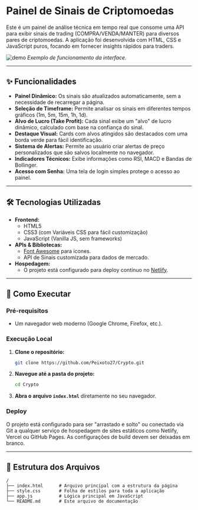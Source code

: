 # Painel de Sinais de Criptomoedas

Este é um painel de análise técnica em tempo real que consome uma API para exibir sinais de trading (COMPRA/VENDA/MANTER) para diversos pares de criptomoedas. A aplicação foi desenvolvida com HTML, CSS e JavaScript puros, focando em fornecer insights rápidos para traders.

![demo](https://i.imgur.com/SUG5l5c.gif ) 
*Exemplo de funcionamento da interface.*

---

## ✨ Funcionalidades

*   **Painel Dinâmico:** Os sinais são atualizados automaticamente, sem a necessidade de recarregar a página.
*   **Seleção de Timeframe:** Permite analisar os sinais em diferentes tempos gráficos (1m, 5m, 15m, 1h, 1d).
*   **Alvo de Lucro (Take Profit):** Cada sinal exibe um "alvo" de lucro dinâmico, calculado com base na confiança do sinal.
*   **Destaque Visual:** Cards com alvos atingidos são destacados com uma borda verde para fácil identificação.
*   **Sistema de Alertas:** Permite ao usuário criar alertas de preço personalizados que são salvos localmente no navegador.
*   **Indicadores Técnicos:** Exibe informações como RSI, MACD e Bandas de Bollinger.
*   **Acesso com Senha:** Uma tela de login simples protege o acesso ao painel.

---

## 🛠️ Tecnologias Utilizadas

*   **Frontend:**
    *   HTML5
    *   CSS3 (com Variáveis CSS para fácil customização)
    *   JavaScript (Vanilla JS, sem frameworks)
*   **APIs & Bibliotecas:**
    *   [Font Awesome](https://fontawesome.com/ ) para ícones.
    *   API de Sinais customizada para dados de mercado.
*   **Hospedagem:**
    *   O projeto está configurado para deploy contínuo no [Netlify](https://www.netlify.com/ ).

---

## 🚀 Como Executar

### Pré-requisitos
*   Um navegador web moderno (Google Chrome, Firefox, etc.).

### Execução Local
1.  **Clone o repositório:**
    ```bash
    git clone https://github.com/Peixoto27/Crypto.git
    ```
2.  **Navegue até a pasta do projeto:**
    ```bash
    cd Crypto
    ```
3.  **Abra o arquivo `index.html`** diretamente no seu navegador.

### Deploy
O projeto está configurado para ser "arrastado e solto" ou conectado via Git a qualquer serviço de hospedagem de sites estáticos como Netlify, Vercel ou GitHub Pages. As configurações de build devem ser deixadas em branco.

---

## 📂 Estrutura dos Arquivos

```
/
├── index.html      # Arquivo principal com a estrutura da página
├── style.css       # Folha de estilos para toda a aplicação
├── app.js          # Lógica principal em JavaScript
└── README.md       # Este arquivo de documentação
```
